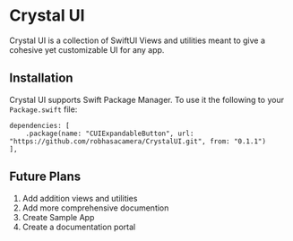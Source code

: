 # Crystal UI

Crystal UI is a collection of SwiftUI Views and utilities meant to give a cohesive yet customizable UI for any app.

## Installation

Crystal UI supports Swift Package Manager. To use it the following to your `Package.swift` file:

```
dependencies: [
    .package(name: "CUIExpandableButton", url: "https://github.com/robhasacamera/CrystalUI.git", from: "0.1.1")
],
```

## Future Plans

1. Add addition views and utilities
2. Add more comprehensive documention
3. Create Sample App
4. Create a documentation portal
